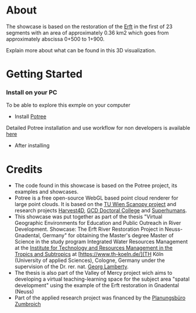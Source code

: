 # About
The showcase is based on the restoration of the [Erft](https://www.erftverband.de/bauarbeiten-der-erft-renaturierung-in-neuss-gnadental-haben-begonnen/) in the first of 23 segments with an area of approximately 0.36 km2 which goes from approximately abscissa 0+500 to 1+900. 

Explain more about what can be found in this 3D visualization. 

# Getting Started

### Install on your PC

To be able to explore this exmple on your computer 

* Install [Potree](https://github.com/potree/potree/tree/develop)

Detailed Potree installation and use workflow for non developers is available [here](https://github.com/Isaramirezca/vge-workflow/blob/isa-branch/Potree.ipynb)

* After installing 

# Credits

* The code found in this showcase is based on the Potree project, its examples and showcases.
* Potree is a free open-source WebGL based point cloud renderer for large point clouds. It is based on the [TU Wien Scanopy project](https://www.cg.tuwien.ac.at/research/projects/Scanopy/) and research projects [Harvest4D](https://harvest4d.org/), [GCD Doctoral College](https://gcd.tuwien.ac.at/) and [Superhumans](https://www.cg.tuwien.ac.at/research/projects/Superhumans/).
* This showcase was put together as part of the thesis "Virtual Geographic Environments for Education and Public Outreach in River Development. Showcase: The Erft River Restoration Project in Neuss-Gnadental, Germany" for obtaining the Master's degree Master of Science in the study program Integrated Water Resources Management at the [Institute for Technology and Resources Management in the Tropics and Subtropics](https://www.tt.th-koeln.de/) at [https://www.th-koeln.de/](TH Köln (University of applied Sciences), Cologne, Germany under the supervision of the Dr. rer. nat. [Georg Lamberty](https://www.th-koeln.de/personen/georg.lamberty/).
* The thesis is also part of the Valley of Mercy project wich aims to developing a virtual teaching-learning space for the subject area "spatal development" using the example of the Erft restoration in Gnadental (Neuss)
* Part of the applied research project was financed by the [Planungsbüro Zumbroich](https://www.zumbroich.com/de/home)


